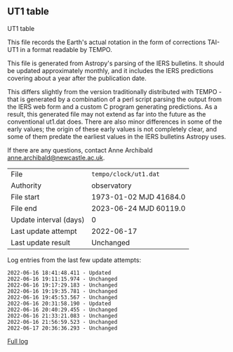 
## UT1 table

UT1 table

This file records the Earth's actual rotation in the form of
corrections TAI-UT1 in a format readable by TEMPO.

This file is generated from Astropy's parsing of the IERS
bulletins. It should be updated approximately monthly, and it
includes the IERS predictions covering about a year after the
publication date.

This differs slightly from the version traditionally distributed
with TEMPO - that is generated by a combination of a perl script
parsing the output from the IERS web form and a custom C program
generating predictions. As a result, this generated file may not
extend as far into the future as the conventional ut1.dat does.
There are also minor differences in some of the early values; the
origin of these early values is not completely clear, and some of
them predate the earliest values in the IERS bulletins Astropy uses.

If there are any questions, contact Anne Archibald
<anne.archibald@newcastle.ac.uk>.

|     |     |
|:--- |:--- |
| File | `tempo/clock/ut1.dat` |
| Authority | observatory |
| File start | 1973-01-02 MJD 41684.0 |
| File end | 2023-06-24 MJD 60119.0 |
| Update interval (days) | 0 |
| Last update attempt | 2022-06-17 |
| Last update result | Unchanged |

Log entries from the last few update attempts:
```
2022-06-16 18:41:48.411 - Updated
2022-06-16 19:11:15.974 - Unchanged
2022-06-16 19:17:29.183 - Unchanged
2022-06-16 19:19:35.781 - Unchanged
2022-06-16 19:45:53.567 - Unchanged
2022-06-16 20:31:58.190 - Updated
2022-06-16 20:40:29.455 - Unchanged
2022-06-16 21:33:21.083 - Unchanged
2022-06-16 21:56:59.523 - Unchanged
2022-06-17 20:36:36.293 - Unchanged
```
[Full log](https://raw.githubusercontent.com/ipta/pulsar-clock-corrections/main/log/tempo/clock/ut1.dat.log)

